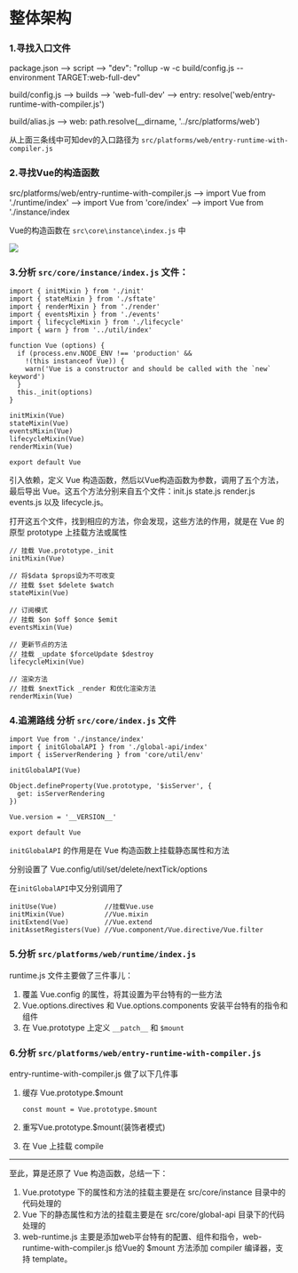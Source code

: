 # 整体架构

### 1.寻找入口文件

package.json --> script -->  "dev": "rollup -w -c build/config.js --environment TARGET:web-full-dev"

build/config.js --> builds --> 'web-full-dev' --> entry: resolve('web/entry-runtime-with-compiler.js')

build/alias.js --> web: path.resolve(__dirname, '../src/platforms/web')

从上面三条线中可知dev的入口路径为 ```src/platforms/web/entry-runtime-with-compiler.js```

### 2.寻找Vue的构造函数

src/platforms/web/entry-runtime-with-compiler.js --> import Vue from './runtime/index' --> import Vue from 'core/index' --> import Vue from './instance/index

Vue的构造函数在 ```src\core\instance\index.js``` 中

![](http://7xlolm.com1.z0.glb.clouddn.com/vueimg2BD0DCC6-D689-4809-93D3-2F979E8F8C0C.png)

### 3.分析 ```src/core/instance/index.js``` 文件：
	
	import { initMixin } from './init'
	import { stateMixin } from './sftate'
	import { renderMixin } from './render'
	import { eventsMixin } from './events'
	import { lifecycleMixin } from './lifecycle'
	import { warn } from '../util/index'
	
	function Vue (options) {
	  if (process.env.NODE_ENV !== 'production' &&
	    !(this instanceof Vue)) {
	    warn('Vue is a constructor and should be called with the `new` keyword')
	  }
	  this._init(options)
	}
	
	initMixin(Vue)
	stateMixin(Vue)
	eventsMixin(Vue)
	lifecycleMixin(Vue)
	renderMixin(Vue)
	
	export default Vue


引入依赖，定义 Vue 构造函数，然后以Vue构造函数为参数，调用了五个方法，最后导出 Vue。这五个方法分别来自五个文件：init.js state.js render.js events.js 以及 lifecycle.js。

打开这五个文件，找到相应的方法，你会发现，这些方法的作用，就是在 Vue 的原型 prototype 上挂载方法或属性

	// 挂载 Vue.prototype._init
	initMixin(Vue)
	
	// 将$data $props设为不可改变
	// 挂载 $set $delete $watch
	stateMixin(Vue)
	
	// 订阅模式
	// 挂载 $on $off $once $emit
	eventsMixin(Vue)
	
	// 更新节点的方法
	// 挂载 _update $forceUpdate $destroy
	lifecycleMixin(Vue)
	
	// 渲染方法
	// 挂载 $nextTick _render 和优化渲染方法
	renderMixin(Vue)

### 4.追溯路线 分析 ```src/core/index.js``` 文件

	import Vue from './instance/index'
	import { initGlobalAPI } from './global-api/index'
	import { isServerRendering } from 'core/util/env'
	
	initGlobalAPI(Vue)
	
	Object.defineProperty(Vue.prototype, '$isServer', {
	  get: isServerRendering
	})
	
	Vue.version = '__VERSION__'
	
	export default Vue

```initGlobalAPI``` 的作用是在 Vue 构造函数上挂载静态属性和方法

分别设置了 Vue.config/util/set/delete/nextTick/options

在```initGlobalAPI```中又分别调用了

	initUse(Vue) 			//挂载Vue.use
  	initMixin(Vue) 			//Vue.mixin
 	initExtend(Vue) 		//Vue.extend
 	initAssetRegisters(Vue) //Vue.component/Vue.directive/Vue.filter 

### 5.分析 ```src/platforms/web/runtime/index.js```

runtime.js 文件主要做了三件事儿：

1. 覆盖 Vue.config 的属性，将其设置为平台特有的一些方法
2. Vue.options.directives 和 Vue.options.components 安装平台特有的指令和组件 
3. 在 Vue.prototype 上定义 ```__patch__``` 和 ```$mount```

### 6.分析 ```src/platforms/web/entry-runtime-with-compiler.js```

entry-runtime-with-compiler.js 做了以下几件事

1. 缓存 Vue.prototype.$mount
	
	```const mount = Vue.prototype.$mount```


2. 重写Vue.prototype.$mount(装饰者模式)
3. 在 Vue 上挂载 compile

---
至此，算是还原了 Vue 构造函数，总结一下：

1. Vue.prototype 下的属性和方法的挂载主要是在 src/core/instance 目录中的代码处理的
2. Vue 下的静态属性和方法的挂载主要是在 src/core/global-api 目录下的代码处理的
3. web-runtime.js 主要是添加web平台特有的配置、组件和指令，web-runtime-with-compiler.js 给Vue的 $mount 方法添加 compiler 编译器，支持 template。